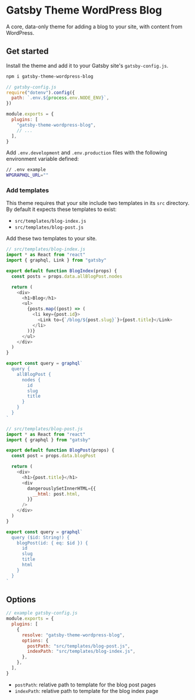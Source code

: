 # Gatsby Theme WordPress Blog

A core, data-only theme for adding a blog to your site, with content from WordPress.

## Get started

Install the theme and add it to your Gatsby site's `gatsby-config.js`.

```sh
npm i gatsby-theme-wordpress-blog
```

```js
// gatsby-config.js
require("dotenv").config({
  path: `.env.${process.env.NODE_ENV}`,
})

module.exports = {
  plugins: [
    "gatsby-theme-wordpress-blog",
    // ...
  ],
}
```

Add `.env.development` and `.env.production` files with the following environment variable defined:

```sh
// .env example
WPGRAPHQL_URL=""
```

### Add templates

This theme requires that your site include two templates in its `src` directory.
By default it expects these templates to exist:

- `src/templates/blog-index.js`
- `src/templates/blog-post.js`

Add these two templates to your site.

```js
// src/templates/blog-index.js
import * as React from "react"
import { graphql, Link } from "gatsby"

export default function BlogIndex(props) {
  const posts = props.data.allBlogPost.nodes

  return (
    <div>
      <h1>Blog</h1>
      <ul>
        {posts.map((post) => (
          <li key={post.id}>
            <Link to={`/blog/${post.slug}`}>{post.title}</Link>
          </li>
        ))}
      </ul>
    </div>
  )
}

export const query = graphql`
  query {
    allBlogPost {
      nodes {
        id
        slug
        title
      }
    }
  }
`
```

```js
// src/templates/blog-post.js
import * as React from "react"
import { graphql } from "gatsby"

export default function BlogPost(props) {
  const post = props.data.blogPost

  return (
    <div>
      <h1>{post.title}</h1>
      <div
        dangerouslySetInnerHTML={{
          __html: post.html,
        }}
      />
    </div>
  )
}

export const query = graphql`
  query ($id: String!) {
    blogPost(id: { eq: $id }) {
      id
      slug
      title
      html
    }
  }
`
```

## Options

```js
// example gatsby-config.js
module.exports = {
  plugins: [
    {
      resolve: "gatsby-theme-wordpress-blog",
      options: {
        postPath: "src/templates/blog-post.js",
        indexPath: "src/templates/blog-index.js",
      },
    },
  ],
}
```

- `postPath`: relative path to template for the blog post pages
- `indexPath`: relative path to template for the blog index page
